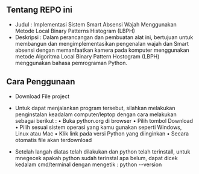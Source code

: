 ## Tentang REPO ini

- Judul     : Implementasi Sistem Smart Absensi Wajah Menggunakan Metode Local Binary Patterns Histogram (LBPH)
- Deskripsi : Dalam perancangan dan pembuatan alat ini, bertujuan untuk membangun dan mengimplementasikan pengenalan wajah dan Smart absensi dengan memanfaatkan kamera pada komputer menggunakan metode Algoritma Local Binary Pattern Hostogram (LBPH) menggunakan bahasa pemrograman Python.

## Cara Penggunaan

- Download File project
- Untuk dapat menjalankan program tersebut, silahkan melakukan penginstalan keadalam computer/leptop dengan cara melakukan
sebagai berikut :
• Buka python.org di browser
• Pilih tombol Download
• Pilih sesuai sistem operasi yang kamu gunakan seperti Windows, Linux atau Mac
• Klik link pada versi Python yang diinginkan
• Secara otomatis file akan terdownload

- Setelah langah diatas telah dilakukan dan python telah terinstall, untuk mnegecek apakah python sudah terinstal apa belum, dapat dicek kedalam cmd/terminal dengan mengetik : python --version


